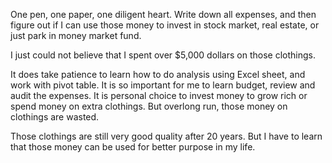 
One pen, one paper, one diligent heart. Write down all expenses, and then figure out if I can use those money to invest in stock market, real estate, or just park in money market fund. <br>

I just could not believe that I spent over $5,000 dollars on those clothings.<br>

It does take patience to learn how to do analysis using Excel sheet, and work with pivot table. It is so important for me to learn  budget, review and audit the expenses. It is personal choice to invest money to grow rich or spend money on extra clothings. But overlong run, those money on clothings are wasted.  <br>

Those clothings are still very good quality after 20 years. But I have to learn that those money can be used for better purpose in my life. 

